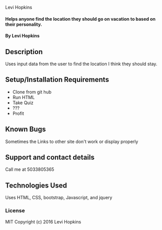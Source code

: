 Levi Hopkins

#### Helps anyone find the location they should go on vacation to based on their personality.

#### By Levi Hopkins

## Description

Uses input data from the user to find the location I think they should stay.
## Setup/Installation Requirements

* Clone from git hub
* Run HTML
* Take Quiz
* ???
* Profit

## Known Bugs

Sometimes the Links to other site don't work or display properly

## Support and contact details

Call me at 5033805365

## Technologies Used

Uses HTML, CSS, bootstrap, Javascript, and jquery

### License

MIT
Copyright (c) 2016 Levi Hopkins
